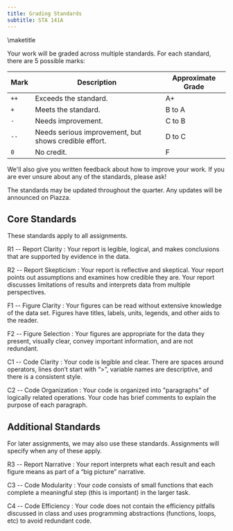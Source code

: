 ```yaml
---
title: Grading Standards
subtitle: STA 141A
---
```


\maketitle

Your work will be graded across multiple standards. For each standard, there
are 5 possible marks:

Mark | Description                                           | Approximate Grade
---- | ----------------------------------------------------- | -----------------
`++` | Exceeds the standard.                                 | A+
`+`  | Meets the standard.                                   | B to A
`-`  | Needs improvement.                                    | C to B
`--` | Needs serious improvement, but shows credible effort. | D to C
`0`  | No credit.                                            | F

We'll also give you written feedback about how to improve your work. If you are
ever unsure about any of the standards, please ask!

The standards may be updated throughout the quarter. Any updates will be
announced on Piazza.

## Core Standards

These standards apply to all assignments.

R1 -- Report Clarity
:   Your report is legible, logical, and makes conclusions that are supported
by evidence in the data.

R2 -- Report Skepticism
:   Your report is reflective and skeptical. Your report points out assumptions
and examines how credible they are. Your report discusses limitations of
results and interprets data from multiple perspectives.


F1 -- Figure Clarity
:   Your figures can be read without extensive knowledge of the data set.
Figures have titles, labels, units, legends, and other aids to the reader.

F2 -- Figure Selection
:   Your figures are appropriate for the data they present, visually clear,
convey important information, and are not redundant.


C1 -- Code Clarity
:   Your code is legible and clear. There are spaces around operators, lines
don’t start with “>”, variable names are descriptive, and there is a consistent
style.

C2 -- Code Organization
:   Your code is organized into "paragraphs" of logically related operations.
Your code has brief comments to explain the purpose of each paragraph.


## Additional Standards

For later assignments, we may also use these standards. Assignments will
specify when any of these apply.

R3 -- Report Narrative
:   Your report interprets what each result and each figure means as part of a
“big picture” narrative.

C3 -- Code Modularity
:   Your code consists of small functions that each complete a meaningful step
(this is important) in the larger task.

C4 -- Code Efficiency
:   Your code does not contain the efficiency pitfalls discussed in class and
uses programming abstractions (functions, loops, etc) to avoid redundant code.

